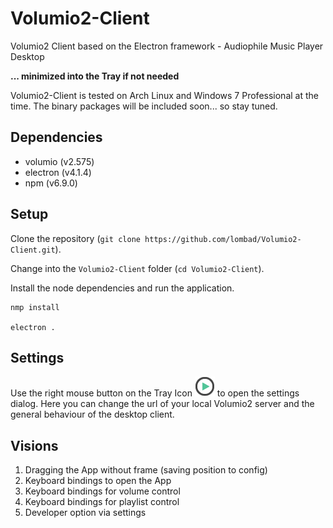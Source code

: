 # Volumio2-Client
Volumio2 Client based on the Electron framework - Audiophile Music Player Desktop

**... minimized into the Tray if not needed**

Volumio2-Client is tested on Arch Linux and Windows 7 Professional at the time. The binary packages will be included soon... so stay tuned.

## Dependencies
* volumio (v2.575)
* electron (v4.1.4)
* npm (v6.9.0)

## Setup
Clone the repository (`git clone https://github.com/lombad/Volumio2-Client.git`).

Change into the `Volumio2-Client` folder (`cd Volumio2-Client`).

Install the node dependencies and run the application.
```
nmp install

electron .
```

## Settings
Use the right mouse button on the Tray Icon ![tray icon](https://github.com/lombad/Volumio2-Client/blob/master/assets/img/favicon-play.png "Tray Icon") to open the settings dialog. Here you can change the url of your local Volumio2 server and the general behaviour of the desktop client.

## Visions
1. Dragging the App without frame (saving position to config)
2. Keyboard bindings to open the App
3. Keyboard bindings for volume control
4. Keyboard bindings for playlist control
5. Developer option via settings
